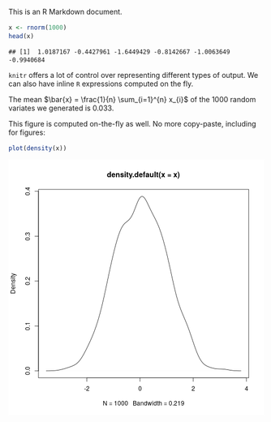 This is an R Markdown document.


```r
x <- rnorm(1000)
head(x)
```

```
## [1]  1.0187167 -0.4427961 -1.6449429 -0.8142667 -1.0063649 -0.9940684
```

`knitr` offers a lot of control over representing different
types of output. We can also have inline `R` expressions
computed on the fly.

The mean $\bar{x} = \frac{1}{n} \sum_{i=1}^{n} x_{i}$ of the
1000 random variates we generated is
0.033.

This figure is computed on-the-fly as well. No more
copy-paste, including for figures:


```r
plot(density(x))
```

![plot of chunk sec_4](figure/sec_4-1.png)
